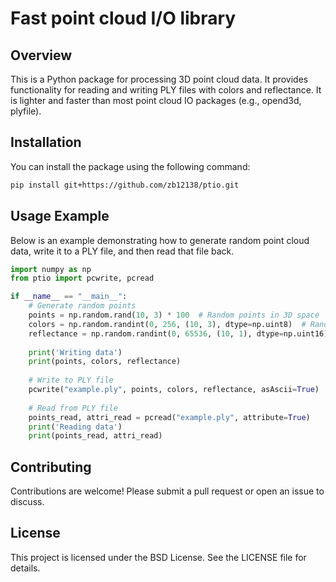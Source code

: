# Fast point cloud I/O library

## Overview

This is a Python package for processing 3D point cloud data. It provides functionality for reading and writing PLY files with colors and reflectance. It is lighter and faster than most point cloud IO packages (e.g., opend3d, plyfile).

## Installation

You can install the package using the following command:

```bash
pip install git+https://github.com/zb12138/ptio.git
```


## Usage Example
Below is an example demonstrating how to generate random point cloud data, write it to a PLY file, and then read that file back.

```python
import numpy as np
from ptio import pcwrite, pcread  

if __name__ == "__main__":
    # Generate random points
    points = np.random.rand(10, 3) * 100  # Random points in 3D space
    colors = np.random.randint(0, 256, (10, 3), dtype=np.uint8)  # Random colors
    reflectance = np.random.randint(0, 65536, (10, 1), dtype=np.uint16)  # Random reflectance values
    
    print('Writing data')
    print(points, colors, reflectance)
    
    # Write to PLY file
    pcwrite("example.ply", points, colors, reflectance, asAscii=True)
    
    # Read from PLY file
    points_read, attri_read = pcread("example.ply", attribute=True)
    print('Reading data')
    print(points_read, attri_read)
```

## Contributing
Contributions are welcome! Please submit a pull request or open an issue to discuss.

## License
This project is licensed under the BSD License. See the LICENSE file for details.